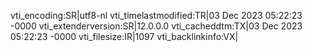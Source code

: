 vti_encoding:SR|utf8-nl
vti_timelastmodified:TR|03 Dec 2023 05:22:23 -0000
vti_extenderversion:SR|12.0.0.0
vti_cacheddtm:TX|03 Dec 2023 05:22:23 -0000
vti_filesize:IR|1097
vti_backlinkinfo:VX|
